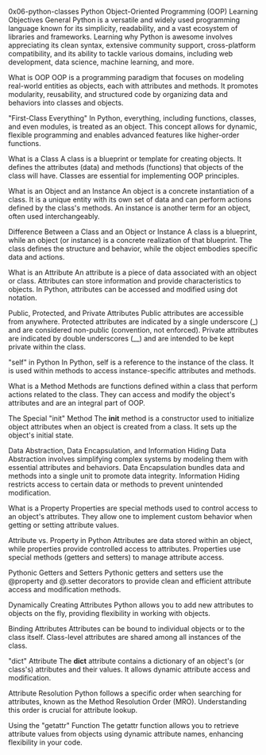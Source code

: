 0x06-python-classes Python Object-Oriented Programming (OOP) Learning Objectives
General
Python is a versatile and widely used programming language known for its simplicity, readability, and a vast ecosystem of libraries and frameworks. Learning why Python is awesome involves appreciating its clean syntax, extensive community support, cross-platform compatibility, and its ability to tackle various domains, including web development, data science, machine learning, and more.

What is OOP
OOP is a programming paradigm that focuses on modeling real-world entities as objects, each with attributes and methods. It promotes modularity, reusability, and structured code by organizing data and behaviors into classes and objects.

"First-Class Everything"
In Python, everything, including functions, classes, and even modules, is treated as an object. This concept allows for dynamic, flexible programming and enables advanced features like higher-order functions.

What is a Class
A class is a blueprint or template for creating objects. It defines the attributes (data) and methods (functions) that objects of the class will have. Classes are essential for implementing OOP principles.

What is an Object and an Instance
An object is a concrete instantiation of a class. It is a unique entity with its own set of data and can perform actions defined by the class's methods. An instance is another term for an object, often used interchangeably.

Difference Between a Class and an Object or Instance
 A class is a blueprint, while an object (or instance) is a concrete realization of that blueprint. The class defines the structure and behavior, while the object embodies specific data and actions.

What is an Attribute
An attribute is a piece of data associated with an object or class. Attributes can store information and provide characteristics to objects. In Python, attributes can be accessed and modified using dot notation.

Public, Protected, and Private Attributes
Public attributes are accessible from anywhere. Protected attributes are indicated by a single underscore (_) and are considered non-public (convention, not enforced). Private attributes are indicated by double underscores (__) and are intended to be kept private within the class.

"self" in Python
In Python, self is a reference to the instance of the class. It is used within methods to access instance-specific attributes and methods.

What is a Method
Methods are functions defined within a class that perform actions related to the class. They can access and modify the object's attributes and are an integral part of OOP.

The Special "init" Method
The __init__ method is a constructor used to initialize object attributes when an object is created from a class. It sets up the object's initial state.

Data Abstraction, Data Encapsulation, and Information Hiding
Data Abstraction involves simplifying complex systems by modeling them with essential attributes and behaviors. Data Encapsulation bundles data and methods into a single unit to promote data integrity. Information Hiding restricts access to certain data or methods to prevent unintended modification.

What is a Property
 Properties are special methods used to control access to an object's attributes. They allow one to implement custom behavior when getting or setting attribute values.

Attribute vs. Property in Python
Attributes are data stored within an object, while properties provide controlled access to attributes. Properties use special methods (getters and setters) to manage attribute access.

Pythonic Getters and Setters
Pythonic getters and setters use the @property and @<attribute>.setter decorators to provide clean and efficient attribute access and modification methods.

Dynamically Creating Attributes
Python allows you to add new attributes to objects on the fly, providing flexibility in working with objects.

Binding Attributes
Attributes can be bound to individual objects or to the class itself. Class-level attributes are shared among all instances of the class.

"dict" Attribute
The __dict__ attribute contains a dictionary of an object's (or class's) attributes and their values. It allows dynamic attribute access and modification.

Attribute Resolution
Python follows a specific order when searching for attributes, known as the Method Resolution Order (MRO). Understanding this order is crucial for attribute lookup.

Using the "getattr" Function
The getattr function allows you to retrieve attribute values from objects using dynamic attribute names, enhancing flexibility in your code.
